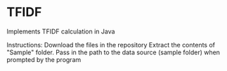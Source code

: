 # TFIDF
Implements TFIDF  calculation in Java

Instructions:
Download the files in the repository
Extract the contents of "Sample" folder.
Pass in the path to the data source (sample folder) when prompted by the program 
